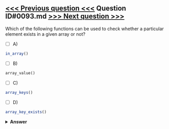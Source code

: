[<<< Previous question <<<](0092.md)   Question ID#0093.md   [>>> Next question >>>](0094.md)
---

Which of the following functions can be used to check whether a particular element exists in a given array or not?

- [ ] A)
```php
in_array()
```

- [ ] B)
```php
array_value()
```

- [ ] C)
```php
array_keys()
```

- [ ] D)
```php
array_key_exists()
```


<details><summary><b>Answer</b></summary>
<p>
  Answer: <strong>A</strong>
</p>
</details>
